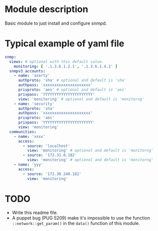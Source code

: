 # Module description

Basic module to just install and configure snmpd.


# Typical example of yaml file

```yaml
snmp:
  views: # optional with this default value.
    monitoring: [ '.1.3.6.1.2.1', '.1.3.6.1.4.1' ]
  snmpv3_accounts:
    - name: 'azerty'
      authproto: 'sha' # optional and default is 'sha'
      authpass: 'xxxxxxxxxxxxxxxxxxxxx'
      privproto: 'aes' # optional and default is 'aes'
      privpass: 'YYYYYYYYYYYYYYYYYYYYYY'
      view: 'monitoring' # optional and default is 'monitorng'
    - name: 'security'
      authproto: 'sha'
      authpass: 'xxxxxxxxxxxxxxxxxxxxx'
      privproto: 'aes'
      privpass: 'YYYYYYYYYYYYYYYYYYYYYY'
      view: 'monitoring'
  communities:
    - name: 'xxxx'
      access:
        - source: 'localhost'
          view: 'monitoring' # optional and default is 'monitorng'
        - source: '172.31.0.182'
          view: 'monitoring' # optional and default is 'monitorng'
    - name: 'yyy'
      access:
        - source: '172.30.240.182'
          view: 'monitoring'
```


# TODO

* Write this readme file.
* A puppet bug (PUG 5209) make it's impossible to use
the function `::network::get_param()` in the `data()`
function of this module.


